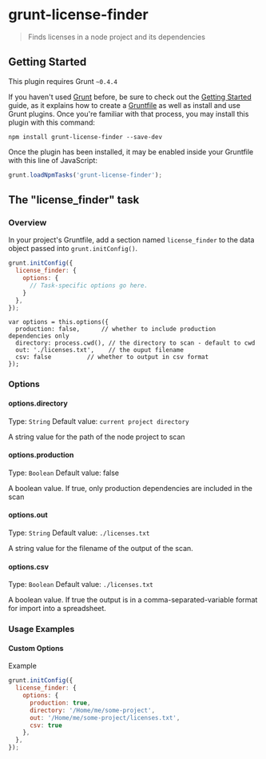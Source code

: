 # grunt-license-finder

> Finds licenses in a node project and its dependencies

## Getting Started
This plugin requires Grunt `~0.4.4`

If you haven't used [Grunt](http://gruntjs.com/) before, be sure to check out the [Getting Started](http://gruntjs.com/getting-started) guide, as it explains how to create a [Gruntfile](http://gruntjs.com/sample-gruntfile) as well as install and use Grunt plugins. Once you're familiar with that process, you may install this plugin with this command:

```shell
npm install grunt-license-finder --save-dev
```

Once the plugin has been installed, it may be enabled inside your Gruntfile with this line of JavaScript:

```js
grunt.loadNpmTasks('grunt-license-finder');
```

## The "license_finder" task

### Overview
In your project's Gruntfile, add a section named `license_finder` to the data object passed into `grunt.initConfig()`.

```js
grunt.initConfig({
  license_finder: {
    options: {
      // Task-specific options go here.
    }
  },
});
```
    var options = this.options({
      production: false,      // whether to include production dependencies only
      directory: process.cwd(), // the directory to scan - default to cwd
      out: './licenses.txt',    // the ouput filename
      csv: false          // whether to output in csv format
    });

### Options

#### options.directory
Type: `String`
Default value: `current project directory`

A string value for the path of the node project to scan

#### options.production
Type: `Boolean`
Default value: false

A boolean value. If true, only production dependencies are included in the scan

#### options.out
Type: `String`
Default value: `./licenses.txt`

A string value for the filename of the output of the scan.

#### options.csv
Type: `Boolean`
Default value: `./licenses.txt`

A boolean value.  If true the output is in a comma-separated-variable format for import into a spreadsheet.

### Usage Examples


#### Custom Options
Example

```js
grunt.initConfig({
  license_finder: {
    options: {
      production: true,
      directory: '/Home/me/some-project',
      out: '/Home/me/some-project/licenses.txt',
      csv: true
    },
  },
});
```

